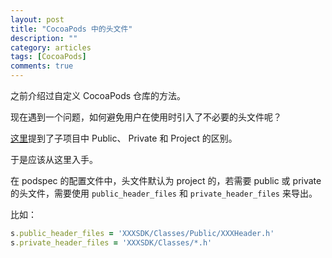 ```yaml
---
layout: post
title: "CocoaPods 中的头文件"
description: ""
category: articles
tags: [CocoaPods]
comments: true
---
```



之前介绍过自定义 CocoaPods 仓库的方法。

现在遇到一个问题，如何避免用户在使用时引入了不必要的头文件呢？

[这里](http://stackoverflow.com/questions/7439192/xcode-copy-headers-public-vs-private-vs-project)提到了子项目中 Public、 Private 和 Project 的区别。

于是应该从这里入手。

在 podspec 的配置文件中，头文件默认为 project 的，若需要 public 或 private 的头文件，需要使用 `public_header_files` 和 `private_header_files` 来导出。

比如：
```ruby
s.public_header_files = 'XXXSDK/Classes/Public/XXXHeader.h'
s.private_header_files = 'XXXSDK/Classes/*.h'
```


